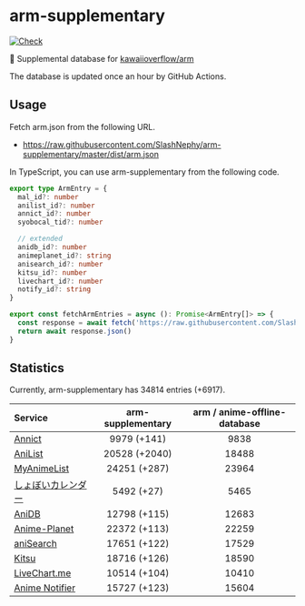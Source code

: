 # arm-supplementary

[![Check](https://github.com/SlashNephy/arm-supplementary/actions/workflows/check-node.yml/badge.svg)](https://github.com/SlashNephy/arm-supplementary/actions/workflows/check-node.yml)

💊 Supplemental database for [kawaiioverflow/arm](https://github.com/kawaiioverflow/arm)

The database is updated once an hour by GitHub Actions.

## Usage

Fetch arm.json from the following URL.

- https://raw.githubusercontent.com/SlashNephy/arm-supplementary/master/dist/arm.json

In TypeScript, you can use arm-supplementary from the following code.

```TypeScript
export type ArmEntry = {
  mal_id?: number
  anilist_id?: number
  annict_id?: number
  syobocal_tid?: number

  // extended
  anidb_id?: number
  animeplanet_id?: string
  anisearch_id?: number
  kitsu_id?: number
  livechart_id?: number
  notify_id?: string
}

export const fetchArmEntries = async (): Promise<ArmEntry[]> => {
  const response = await fetch('https://raw.githubusercontent.com/SlashNephy/arm-supplementary/master/dist/arm.json')
  return await response.json()
}
```

## Statistics

Currently, arm-supplementary has 34814 entries (+6917).

| Service                                     | arm-supplementary | arm / anime-offline-database |
| :------------------------------------------ | :---------------: | :--------------------------: |
| [Annict](https://annict.com)                |    9979 (+141)    |             9838             |
| [AniList](https://anilist.co)               |   20528 (+2040)   |            18488             |
| [MyAnimeList](https://myanimelist.net)      |   24251 (+287)    |            23964             |
| [しょぼいカレンダー](https://cal.syoboi.jp) |    5492 (+27)     |             5465             |
| [AniDB](https://anidb.net)                  |   12798 (+115)    |            12683             |
| [Anime-Planet](https://anime-planet.com)    |   22372 (+113)    |            22259             |
| [aniSearch](https://anisearch.com)          |   17651 (+122)    |            17529             |
| [Kitsu](https://kitsu.io)                   |   18716 (+126)    |            18590             |
| [LiveChart.me](https://livechart.me)        |   10514 (+104)    |            10410             |
| [Anime Notifier](https://notify.moe)        |   15727 (+123)    |            15604             |
